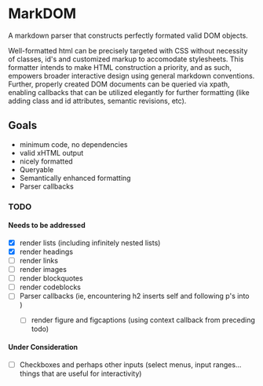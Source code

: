 # MarkDOM 

A markdown parser that constructs perfectly formated valid DOM objects.

Well-formatted html can be precisely targeted with CSS without necessity of classes, id's and customized markup to accomodate stylesheets. This formatter intends to make HTML construction a priority, and as such, empowers broader interactive design using general markdown conventions. Further,  properly created DOM documents can be queried via xpath, enabling callbacks that can be utilized elegantly for further formatting (like adding class and id attributes, semantic revisions, etc).

## Goals

- minimum code, no dependencies
- valid xHTML output
- nicely formatted
- Queryable
- Semantically enhanced formatting
- Parser callbacks

### TODO

#### Needs to be addressed

- [x] render lists (including infinitely nested lists)
- [x] render headings
- [ ] render links
- [ ] render images
- [ ] render blockquotes
- [ ] render codeblocks
- [ ] Parser callbacks (ie, encountering h2 inserts self and following p's into <section>)
  - [ ] render figure and figcaptions (using context callback from preceding todo)
  
  
#### Under Consideration
- [ ] Checkboxes and perhaps other inputs (select menus, input ranges... things that are useful for interactivity)